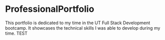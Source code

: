 # ProfessionalPortfolio
This portfolio is dedicated to my time in the UT Full Stack Development bootcamp. It showcases the technical skills I was able to develop during my time. TEST
